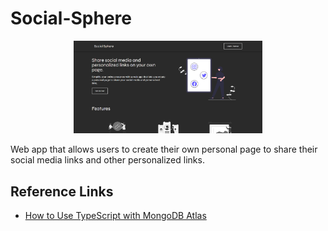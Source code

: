 # Social-Sphere

<div align="center">
    <img src="./client/public/thumbnail.png" alt="Social Sphere" width="60%" />
</div>

Web app that allows users to create their own personal page to share their social media links and other personalized links.

## Reference Links

- [How to Use TypeScript with MongoDB Atlas](https://www.mongodb.com/compatibility/using-typescript-with-mongodb-tutorial)
